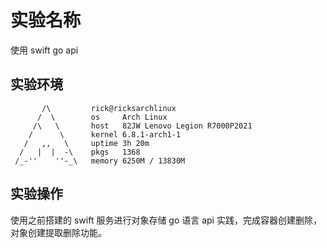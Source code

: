 # 实验名称

使用 swift go api

## 实验环境

```shell
       /\         rick@ricksarchlinux
      /  \        os     Arch Linux
     /\   \       host   82JW Lenovo Legion R7000P2021
    /      \      kernel 6.8.1-arch1-1
   /   ,,   \     uptime 3h 20m
  /   |  |  -\    pkgs   1368
 /_-''    ''-_\   memory 6250M / 13830M
```

## 实验操作

使用之前搭建的 swift 服务进行对象存储 go 语言 api 实践，完成容器创建删除，对象创建提取删除功能。
